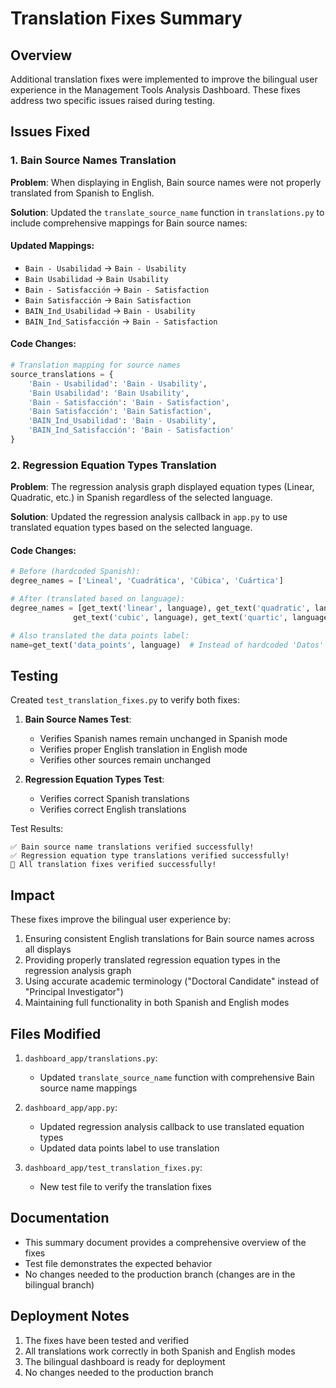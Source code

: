 # Translation Fixes Summary

## Overview

Additional translation fixes were implemented to improve the bilingual user experience in the Management Tools Analysis Dashboard. These fixes address two specific issues raised during testing.

## Issues Fixed

### 1. Bain Source Names Translation

**Problem**: When displaying in English, Bain source names were not properly translated from Spanish to English.

**Solution**: Updated the `translate_source_name` function in `translations.py` to include comprehensive mappings for Bain source names:

#### Updated Mappings:

- `Bain - Usabilidad` → `Bain - Usability`
- `Bain Usabilidad` → `Bain Usability`
- `Bain - Satisfacción` → `Bain - Satisfaction`
- `Bain Satisfacción` → `Bain Satisfaction`
- `BAIN_Ind_Usabilidad` → `Bain - Usability`
- `BAIN_Ind_Satisfacción` → `Bain - Satisfaction`

#### Code Changes:

```python
# Translation mapping for source names
source_translations = {
    'Bain - Usabilidad': 'Bain - Usability',
    'Bain Usabilidad': 'Bain Usability',
    'Bain - Satisfacción': 'Bain - Satisfaction',
    'Bain Satisfacción': 'Bain Satisfaction',
    'BAIN_Ind_Usabilidad': 'Bain - Usability',
    'BAIN_Ind_Satisfacción': 'Bain - Satisfaction'
}
```

### 2. Regression Equation Types Translation

**Problem**: The regression analysis graph displayed equation types (Linear, Quadratic, etc.) in Spanish regardless of the selected language.

**Solution**: Updated the regression analysis callback in `app.py` to use translated equation types based on the selected language.

#### Code Changes:

```python
# Before (hardcoded Spanish):
degree_names = ['Lineal', 'Cuadrática', 'Cúbica', 'Cuártica']

# After (translated based on language):
degree_names = [get_text('linear', language), get_text('quadratic', language),
              get_text('cubic', language), get_text('quartic', language)]

# Also translated the data points label:
name=get_text('data_points', language)  # Instead of hardcoded 'Datos'
```

## Testing

Created `test_translation_fixes.py` to verify both fixes:

1. **Bain Source Names Test**:

   - Verifies Spanish names remain unchanged in Spanish mode
   - Verifies proper English translation in English mode
   - Verifies other sources remain unchanged

2. **Regression Equation Types Test**:
   - Verifies correct Spanish translations
   - Verifies correct English translations

Test Results:

```
✅ Bain source name translations verified successfully!
✅ Regression equation type translations verified successfully!
🎉 All translation fixes verified successfully!
```

## Impact

These fixes improve the bilingual user experience by:

1. Ensuring consistent English translations for Bain source names across all displays
2. Providing properly translated regression equation types in the regression analysis graph
3. Using accurate academic terminology ("Doctoral Candidate" instead of "Principal Investigator")
4. Maintaining full functionality in both Spanish and English modes

## Files Modified

1. `dashboard_app/translations.py`:

   - Updated `translate_source_name` function with comprehensive Bain source name mappings

2. `dashboard_app/app.py`:

   - Updated regression analysis callback to use translated equation types
   - Updated data points label to use translation

3. `dashboard_app/test_translation_fixes.py`:
   - New test file to verify the translation fixes

## Documentation

- This summary document provides a comprehensive overview of the fixes
- Test file demonstrates the expected behavior
- No changes needed to the production branch (changes are in the bilingual branch)

## Deployment Notes

1. The fixes have been tested and verified
2. All translations work correctly in both Spanish and English modes
3. The bilingual dashboard is ready for deployment
4. No changes needed to the production branch
